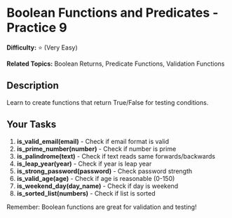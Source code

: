 # Boolean Functions and Predicates - Practice 9

**Difficulty:** ⭐ (Very Easy)

**Related Topics:** Boolean Returns, Predicate Functions, Validation Functions

## Description

Learn to create functions that return True/False for testing conditions.

## Your Tasks

1. **is_valid_email(email)** - Check if email format is valid
2. **is_prime_number(number)** - Check if number is prime
3. **is_palindrome(text)** - Check if text reads same forwards/backwards
4. **is_leap_year(year)** - Check if year is leap year
5. **is_strong_password(password)** - Check password strength
6. **is_valid_age(age)** - Check if age is reasonable (0-150)
7. **is_weekend_day(day_name)** - Check if day is weekend
8. **is_sorted_list(numbers)** - Check if list is sorted

Remember: Boolean functions are great for validation and testing!